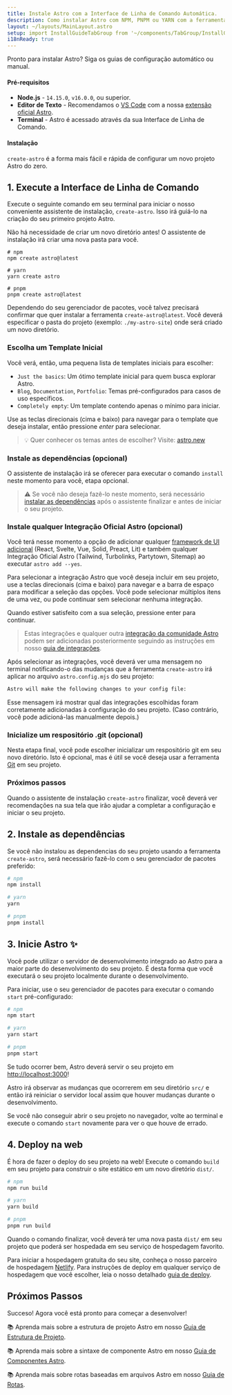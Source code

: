```yaml
---
title: Instale Astro com a Interface de Linha de Comando Automática.
description: Como instalar Astro com NPM, PNPM ou YARN com a ferramenta create-astro.
layout: ~/layouts/MainLayout.astro
setup: import InstallGuideTabGroup from '~/components/TabGroup/InstallGuideTabGroup.astro';
i18nReady: true
---
```


Pronto para instalar Astro? Siga os guias de configuração automático ou manual.

#### Pré-requisitos

- **Node.js** - `14.15.0`, `v16.0.0`, ou superior.
- **Editor de Texto** - Recomendamos o [VS Code](https://code.visualstudio.com/) com a nossa [extensão oficial Astro](https://marketplace.visualstudio.com/items?itemName=astro-build.astro-vscode).
- **Terminal** - Astro é acessado através da sua Interface de Linha de Comando.

<InstallGuideTabGroup />

#### Instalação

`create-astro` é a forma mais fácil e rápida de configurar um novo projeto Astro do zero.

## 1. Execute a Interface de Linha de Comando

Execute o seguinte comando em seu terminal para iniciar o nosso conveniente assistente de instalação, `create-astro`. Isso irá guiá-lo na criação do seu primeiro projeto Astro.

Não há necessidade de criar um novo diretório antes! O assistente de instalação irá criar uma nova pasta para você.

```shell
# npm
npm create astro@latest

# yarn
yarn create astro

# pnpm
pnpm create astro@latest
```

Dependendo do seu gerenciador de pacotes, você talvez precisará confirmar que quer instalar a ferramenta `create-astro@latest`. Você deverá especificar o pasta do projeto (exemplo: `./my-astro-site`) onde será criado um novo diretório.

### Escolha um Template Inicial
Você verá, então, uma pequena lista de templates iniciais para escolher:
- `Just the basics`: Um ótimo template inicial para quem busca explorar Astro.
- `Blog`, `Documentation`, `Portfolio`: Temas pré-configurados para casos de uso específicos.
- `Completely empty`: Um template contendo apenas o mínimo para iniciar.

Use as teclas direcionais (cima e baixo) para navegar para o template que deseja instalar, então pressione *enter* para selecionar.

> 💡 Quer conhecer os temas antes de escolher? Visite: [astro.new](https://astro.new/)

### Instale as dependências (opcional)
O assistente de instalação irá se oferecer para executar o comando `install` neste momento para você, etapa opcional.

> ⚠️ Se você não deseja fazê-lo neste momento, será necessário [instalar as dependências](/pt-BR/install/auto#2-install-dependencies) após o assistente finalizar e antes de iniciar o seu projeto.

### Instale qualquer Integração Oficial Astro (opcional)
Você terá nesse momento a opção de adicionar qualquer [framework de UI adicional](/en/core-concepts/framework-components) (React, Svelte, Vue, Solid, Preact, Lit) e também qualquer Integração Oficial Astro (Tailwind, Turbolinks, Partytown, Sitemap) ao executar `astro add --yes`.

Para selecionar a integração Astro que você deseja incluir em seu projeto, use a teclas direcionais (cima e baixo) para navegar e a barra de espaço para modificar a seleção das opções. Você pode selecionar múltiplos itens de uma vez, ou pode continuar sem selecionar nenhuma integração.

Quando estiver satisfeito com a sua seleção, pressione enter para continuar.

> Estas integrações e qualquer outra [integração da comunidade Astro](https://astro.build/integrations) podem ser adicionadas posteriormente seguindo as instruções em nosso [guia de integrações](/pt-BR/guides/integrations-guide).

Após selecionar as integrações, você deverá ver uma mensagem no terminal notificando-o das mudanças que a ferramenta `create-astro` irá aplicar no arquivo `astro.config.mjs` do seu projeto:

```bash
Astro will make the following changes to your config file:
```

Esse mensagem irá mostrar qual das integrações escolhidas foram corretamente adicionadas à configuração do seu projeto. (Caso contrário, você pode adicioná-las manualmente depois.)

### Inicialize um respositório .git (opcional)

Nesta etapa final, você pode escolher inicializar um respositório git em seu novo diretório. Isto é opcional, mas é útil se você deseja usar a ferramenta [Git](https://git-scm.com/) em seu projeto.

### Próximos passos

Quando o assistente de instalação `create-astro` finalizar, você deverá ver recomendações na sua tela que irão ajudar a completar a configuração e iniciar o seu projeto.

## 2. Instale as dependências

Se você não instalou as dependencias do seu projeto usando a ferramenta `create-astro`, será necessário fazê-lo com o seu gerenciador de pacotes preferido:

```bash
# npm
npm install

# yarn
yarn

# pnpm
pnpm install

```

## 3. Inicie Astro ✨

Você pode utilizar o servidor de desenvolvimento integrado ao Astro para a maior parte do desenvolvimento do seu projeto. É desta forma que você executará o seu projeto localmente durante o desenvolvimento.

Para iniciar, use o seu gerenciador de pacotes para executar o comando `start` pré-configurado:

```bash
# npm
npm start

# yarn
yarn start

# pnpm
pnpm start
```

Se tudo ocorrer bem, Astro deverá servir o seu projeto em [http://localhost:3000](http://localhost:3000)!

Astro irá observar as mudanças que ocorrerem em seu diretório `src/` e então irá reiniciar o servidor local assim que houver mudanças durante o desenvolvimento.

Se você não conseguir abrir o seu projeto no navegador, volte ao terminal e execute o comando `start` novamente para ver o que houve de errado.

## 4. Deploy na web

É hora de fazer o deploy do seu projeto na web! Execute o comando `build` em seu projeto para construir o site estático em um novo diretório `dist/`.

```bash
# npm
npm run build

# yarn
yarn build

# pnpm
pnpm run build
```

Quando o comando finalizar, você deverá ter uma nova pasta `dist/` em seu projeto que poderá ser hospedada em seu serviço de hospedagem favorito.

Para iniciar a hospedagem gratuita do seu site, conheça o nosso parceiro de hospedagem [Netlify](https://www.netlify.com/). Para instruções de deploy em qualquer serviço de hospedagem que você escolher, leia o nosso detalhado [guia de deploy](/en/guides/deploy).

## Próximos Passos

Succeso! Agora você está pronto para começar a desenvolver!

📚 Aprenda mais sobre a estrutura de projeto Astro em nosso [Guia de Estrutura de Projeto](/en/core-concepts/project-structure).

📚 Aprenda mais sobre a sintaxe de componente Astro em nosso [Guia de Componentes Astro](/en/core-concepts/astro-components).

📚 Aprenda mais sobre rotas baseadas em arquivos Astro em nosso [Guia de Rotas](/en/core-concepts/astro-pages).

